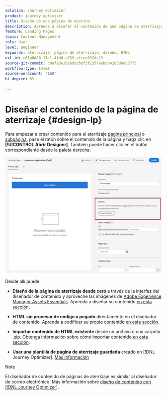```yaml
---
solution: Journey Optimizer
product: journey optimizer
title: Diseño de una página de destino
description: Aprenda a diseñar el contenido de una página de aterrizaje en Journey Optimizer
feature: Landing Pages
topic: Content Management
role: User
level: Beginner
keywords: aterrizaje, página de aterrizaje, diseño, HTML
exl-id: c61b8d80-17e1-4fdd-a739-efcee032dc23
source-git-commit: c0afa3e2bc6dbcb0f2f2357eebc04285de8c5773
workflow-type: tm+mt
source-wordcount: '160'
ht-degree: 6%

---
```


# Diseñar el contenido de la página de aterrizaje {#design-lp}

Para empezar a crear contenido para el aterrizaje [página principal](create-lp.md#configure-primary-page) o [subpágina](create-lp.md#configure-subpages), pase el ratón sobre el contenido de la página y haga clic en **[!UICONTROL Abrir Designer]**. También puede hacer clic en el botón correspondiente desde la paleta derecha.

![](assets/lp_open-designer.png)

Desde allí puede:

* **Diseño de la página de aterrizaje desde cero** a través de la interfaz del diseñador de contenido y aproveche las imágenes de [Adobe Experience Manager Assets Essentials](../email/assets-essentials.md). Aprenda a diseñar su contenido <!--or use built-in templates--> [en esta sección](../email/content-from-scratch.md).

* **HTML sin procesar de código o pegado** directamente en el diseñador de contenido. Aprenda a codificar su propio contenido [en esta sección](../email/code-content.md).

* **Importar contenido de HTML existente** desde un archivo o una carpeta .zip. Obtenga información sobre cómo importar contenido [en esta sección](../email/existing-content.md).

* **Usar una plantilla de página de aterrizaje guardada** creado en [!DNL Journey Optimizer]. [Más información](lp-templates.md)

>[!NOTE]
>
>El diseñador de contenido de páginas de aterrizaje es similar al diseñador de correo electrónico. Más información sobre [diseño de contenido con [!DNL Journey Optimizer]](../email/get-started-email-design.md).
